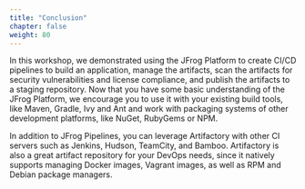 ```yaml
---
title: "Conclusion"
chapter: false
weight: 80
---
```


In this workshop, we demonstrated using the JFrog Platform to create CI/CD pipelines to build an application, manage the artifacts, scan the artifacts for security vulnerabilities and license compliance, and publish the artifacts to a staging repository.
Now that you have some basic understanding of the JFrog Platform, we encourage you to use it with your existing build tools, like Maven, Gradle, Ivy and Ant and work with packaging systems of other development platforms, like NuGet, RubyGems or NPM.

In addition to JFrog Pipelines, you can leverage Artifactory with other CI servers such as Jenkins, Hudson, TeamCity, and Bamboo.
Artifactory is also a great artifact repository for your DevOps needs, since it natively
supports managing Docker images, Vagrant images, as well as RPM and Debian package managers.